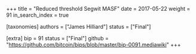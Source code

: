 +++
title = "Reduced threshold Segwit MASF"
date = 2017-05-22
weight = 91
in_search_index = true

[taxonomies]
authors = ["James Hilliard"]
status = ["Final"]

[extra]
bip = 91
status = ["Final"]
github = "https://github.com/bitcoin/bips/blob/master/bip-0091.mediawiki"
+++


